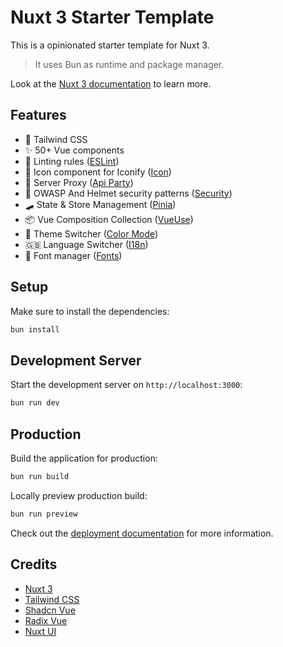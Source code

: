 # Nuxt 3 Starter Template

This is a opinionated starter template for Nuxt 3.

> It uses Bun as runtime and package manager.

Look at the [Nuxt 3 documentation](https://nuxt.com/docs/getting-started/introduction) to learn more.

## Features

- 💨 Tailwind CSS
- ✨ 50+ Vue components
- 📏 Linting rules ([ESLint](https://nuxt.com/modules/eslint))
- 🔔 Icon component for Iconify ([Icon](https://nuxt.com/modules/icon))
- 👀 Server Proxy ([Api Party](https://nuxt.com/modules/api-party))
- 🧱 OWASP And Helmet security patterns ([Security](https://nuxt.com/modules/security))
- 🛹 State & Store Management ([Pinia](https://nuxt.com/modules/pinia))
- 📦 Vue Composition Collection ([VueUse](https://nuxt.com/modules/vueuse))
- 🌙 Theme Switcher ([Color Mode](https://nuxt.com/modules/color-mode))
- 🇬🇧 Language Switcher ([I18n](https://nuxt.com/modules/i18n))
- 🔡 Font manager ([Fonts](https://nuxt.com/modules/fonts))

## Setup

Make sure to install the dependencies:

```bash
bun install
```

## Development Server

Start the development server on `http://localhost:3000`:

```bash
bun run dev
```

## Production

Build the application for production:

```bash
bun run build
```

Locally preview production build:

```bash
bun run preview
```

Check out the [deployment documentation](https://nuxt.com/docs/getting-started/deployment) for more information.

## Credits

- [Nuxt 3](https://nuxt.com)
- [Tailwind CSS](https://tailwindcss.com)
- [Shadcn Vue](https://www.shadcn-vue.com)
- [Radix Vue](https://www.radix-vue.com)
- [Nuxt UI](https://ui.nuxt.com)
